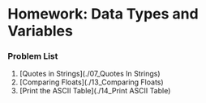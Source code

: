 Homework: Data Types and Variables
==================================

### Problem List

1. [Quotes in Strings](./07_Quotes In Strings)
1. [Comparing Floats](./13_Comparing Floats)
1. [Print the ASCII Table](./14_Print ASCII Table)